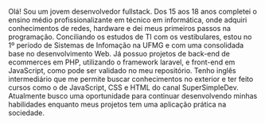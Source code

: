 Olá!
Sou um jovem desenvolvedor fullstack. Dos 15 aos 18 anos completei o ensino médio profissionalizante em técnico em informática, onde adquiri conhecimentos de redes, hardware e dei meus primeiros passos na programação. Conciliando os estudos de TI com os vestibulares, estou no 1º período de Sistemas de Infomação na UFMG e com uma consolidada base no desenvolvimento Web. 
Já possuo projetos de back-end de ecommerces em PHP, utilizando o framework laravel, e front-end em JavaScript, como pode ser validado no meu repositório. Tenho inglês intermediário que me permite buscar conhecimentos no exterior e ter feito cursos como o de JavaScript, CSS e HTML do canal SuperSimpleDev. Atualmente busco uma oportunidade para continuar desenvolvendo minhas habilidades enquanto meus projetos tem uma aplicação prática na sociedade.

